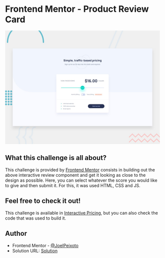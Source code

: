 # Frontend Mentor - Product Review Card

![Design preview for the Interactive Pricing Component coding challenge](./design/desktop-preview.jpg)

## What this challenge  is all about?

This challenge is provided by [Frontend Mentor](https://www.frontendmentor.io) consists in building out the above interactive review component and get it looking as close to the design as possible. Here, you can select whatever the score you would like to give and then submit  it. For this, it was used HTML, CSS and JS.

## Feel free to check it out!

This challenge is available in [Interactive Pricing](https://joelpeixoto.github.io/interactive-pricing-component/), but you can also check the code that was  used to build it.

## Author

- Frontend Mentor - [@JoelPeixoto](https://www.frontendmentor.io/profile/JoelPeixoto)
- Solution URL: [Solution](https://www.frontendmentor.io/solutions/interactive-pricing-component-lszlROcIZn)